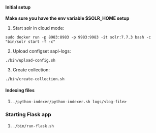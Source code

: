 

#### Initial setup

__Make sure you have the env variable $SOLR_HOME setup__

1. Start solr in cloud mode:

`sudo docker run -p 8983:8983 -p 9983:9983 -it solr:7.7.3 bash -c "bin/solr start -f -c"`

2. Upload configset sapl-logs:

`./bin/upload-config.sh`

3. Create collection:

`./bin/create-collection.sh`

#### Indexing files

1. `./python-indexer/python-indexer.sh logs/<log-file>`

### Starting Flask app

1. `./bin/run-flask.sh`
